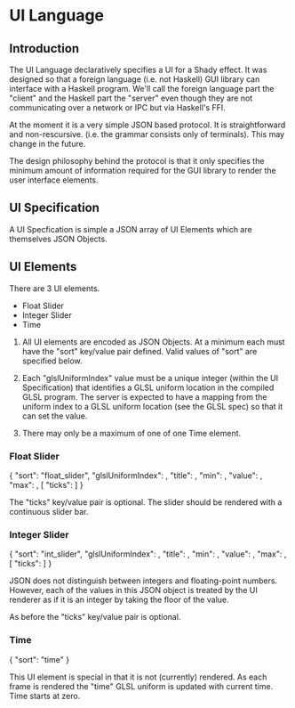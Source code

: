 # UI Language

## Introduction

The UI Language declaratively specifies a UI for a Shady effect. It was
designed so that a foreign language (i.e. not Haskell) GUI library can interface
with a Haskell program. We'll call the foreign language part the "client"
and the Haskell part the "server" even though they are not communicating
over a network or IPC but via Haskell's FFI.

At the moment it is a very simple JSON based protocol. It is straightforward and
non-rescursive. (i.e. the grammar consists only of terminals). This may change
in the future.

The design philosophy behind the protocol is that it only specifies the
minimum amount of information required for the GUI library to render
the user interface elements.

## UI Specification

A UI Specfication is simple a JSON array of UI Elements which are themselves
JSON Objects.

## UI Elements

There are 3 UI elements.

- Float Slider
- Integer Slider
- Time

1. All UI elements are encoded as JSON Objects. At a minimum each must have the
   "sort" key/value pair defined. Valid values of "sort" are specified below.

2. Each "glslUniformIndex" value must be a unique integer (within the
   UI Specification) that identifies a GLSL uniform location in the
   compiled GLSL program. The server is expected to have a mapping
   from the uniform index to a GLSL uniform location (see the GLSL spec)
   so that it can set the value.

3. There may only be a maximum of one of one Time element.

### Float Slider

{   "sort":         "float_slider",
    "glslUniformIndex":  <number>,
    "title":             <string>,
    "min":               <number>,
    "value":             <number>,
    "max":               <number>,
  [ "ticks":             <number> ] }

The "ticks" key/value pair is optional. The slider should be rendered with
a continuous slider bar.

### Integer Slider

{   "sort":             "int_slider",
    "glslUniformIndex": <number>,
    "title":            <string>,
    "min":              <number>,
    "value":            <number>,
    "max":              <number>,
  [ "ticks":            <number> ] }

JSON does not distinguish between integers and floating-point numbers. However,
each of the values in this JSON object is treated by the UI renderer as if it
is an integer by taking the floor of the value.

As before the "ticks" key/value pair is optional.

### Time

{   "sort":        "time" }

This UI element is special in that it is not (currently) rendered. As each
frame is rendered the "time" GLSL uniform is updated with current time.
Time starts at zero.